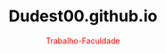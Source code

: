 # Dudest00.github.io
Trabalho-Faculdade


<!DOCTYPE html>
<html lang="pt-br">
	<head>
		<meta name="keywords" content= "curriculo">
		<meta name="description" content="job!">
		<meta name="author" content="by David Campos">
		<meta name="matricula" content="201909158402">
		<meta name="Turma" content="HTML - Sexta-Feira - Noite">
		<title> Trabalho/Sexta-Feira</title>
		<style>
		h1 {color:black;text-align:center;}
		p {color:red;text-align:center;}
		h2 {color:blue;text-align:center;}
		td {color:purple;text-align:center;}
		img {
			display: block;
			margin-left: auto;
			margin-right: auto;
			width: 50%;
			}

		</style>
	</head>
	<body>
		<h1>~ Currículo ~</h1>
		<img src="https://static.wikia.nocookie.net/naruto/images/e/e1/Gamakichi.PNG/revision/latest/scale-to-width-down/350?cb=20130605203535&path-prefix=pt-br" alt="curriculo" style="width:160px;height:160px">

		<p> Nome: David Campos Macanoni de Morais - programador sênior, hacker profissional, streamer de gameplays ruins nas horas vagas. Pronto para crescer e evoluir no mercado ou morrer tentando! </p>
<hr>
		<h2>Experiência Profissional</h2>
		<table style="width:100%">
		   <tr>
			<td>- Hacker profissional do grupo Anonymous</td>
		   </tr>
		   <tr>
			<td>- Ciborgue experimental da Empresa SKYNET</td>
		   </tr>
		   <tr>
			<td>- Chefe de Pesquisa no projeto RINHA DE POKEMON</td>
		   </tr>
		   <tr>
			<td>- Viu todos os filmes do Matrix</td>
		   </tr>
		   </table>
<br>
<hr> 
		<h2>Formação Acadêmica</h2>
		<table style="width:100%">
		   <tr>
			<td>- Graduado em Astrologia Eletrônica</td>
		   </tr>
		   <tr>
			<td>- Pos Graduado em Biologias Dogmaticas</td>
		   </tr>
		   <tr>
			<td>- Doutorado em Ciências Ocultas</td>
		   </tr>
		   <tr>
			<td>- Mestrado em Filosofia Dramatica</td>
		   </tr>
		</table>
<br>
<hr>
		<p>CONTATO</p>
		<table style="width:101%">
		   <tr>
			<td>Telefone Celular:(1)2345meia78</td>

		   </tr>

		   <tr>
			<td>Email: SeAmarECrimePodeMePrender@Love.com</td>

		   </tr>
                   <tr>
			<td>Matricula: 201909158402 </td>
                   </tr>
		</table>
	</body>
</html>
